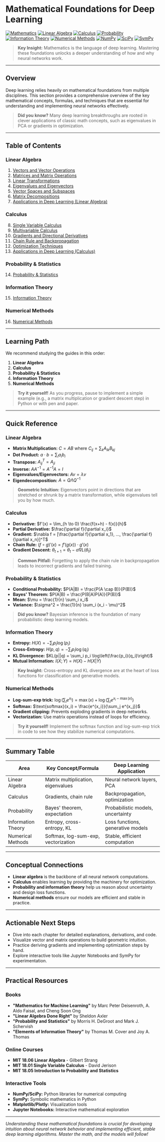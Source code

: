 # Mathematical Foundations for Deep Learning

[![Mathematics](https://img.shields.io/badge/Mathematics-Foundations-blue?style=for-the-badge&logo=mathworks)](https://github.com/yourusername/DL)
[![Linear Algebra](https://img.shields.io/badge/Linear%20Algebra-Essential-green?style=for-the-badge)](https://github.com/yourusername/DL/tree/main/01_Math)
[![Calculus](https://img.shields.io/badge/Calculus-Multivariable-orange?style=for-the-badge)](https://github.com/yourusername/DL/tree/main/01_Math)
[![Probability](https://img.shields.io/badge/Probability-Statistics-purple?style=for-the-badge)](https://github.com/yourusername/DL/tree/main/01_Math)
[![Information Theory](https://img.shields.io/badge/Information%20Theory-Entropy-red?style=for-the-badge)](https://github.com/yourusername/DL/tree/main/01_Math)
[![Numerical Methods](https://img.shields.io/badge/Numerical%20Methods-Optimization-yellow?style=for-the-badge)](https://github.com/yourusername/DL/tree/main/01_Math)
[![NumPy](https://img.shields.io/badge/NumPy-Computing-blue?style=for-the-badge&logo=numpy)](https://numpy.org/)
[![SciPy](https://img.shields.io/badge/SciPy-Scientific-blue?style=for-the-badge&logo=scipy)](https://scipy.org/)
[![SymPy](https://img.shields.io/badge/SymPy-Symbolic-green?style=for-the-badge)](https://www.sympy.org/)

> **Key Insight:** Mathematics is the language of deep learning. Mastering these foundations unlocks a deeper understanding of how and why neural networks work.

---

## Overview

Deep learning relies heavily on mathematical foundations from multiple disciplines. This section provides a comprehensive overview of the key mathematical concepts, formulas, and techniques that are essential for understanding and implementing neural networks effectively.

> **Did you know?** Many deep learning breakthroughs are rooted in clever applications of classic math concepts, such as eigenvalues in PCA or gradients in optimization.

---

## Table of Contents

### Linear Algebra
1. [Vectors and Vector Operations](01_vectors_and_vector_operations.md)
2. [Matrices and Matrix Operations](02_matrices_and_matrix_operations.md)
3. [Linear Transformations](03_linear_transformations.md)
4. [Eigenvalues and Eigenvectors](04_eigenvalues_and_eigenvectors.md)
5. [Vector Spaces and Subspaces](05_vector_spaces_and_subspaces.md)
6. [Matrix Decompositions](06_matrix_decompositions.md)
7. [Applications in Deep Learning (Linear Algebra)](07_applications_in_deep_learning.md)

### Calculus
8. [Single Variable Calculus](08_single_variable_calculus.md)
9. [Multivariable Calculus](09_multivariable_calculus.md)
10. [Gradients and Directional Derivatives](10_gradients_and_directional_derivatives.md)
11. [Chain Rule and Backpropagation](11_chain_rule_and_backpropagation.md)
12. [Optimization Techniques](12_optimization_techniques.md)
13. [Applications in Deep Learning (Calculus)](13_applications_in_deep_learning.md)

### Probability & Statistics
14. [Probability & Statistics](13_probability_statistics.md)

### Information Theory
15. [Information Theory](14_information_theory.md)

### Numerical Methods
16. [Numerical Methods](15_numerical_methods.md)

---

## Learning Path

We recommend studying the guides in this order:
1. **Linear Algebra**
2. **Calculus**
3. **Probability & Statistics**
4. **Information Theory**
5. **Numerical Methods**

> **Try it yourself!** As you progress, pause to implement a simple example (e.g., a matrix multiplication or gradient descent step) in Python or with pen and paper.

---

## Quick Reference

### Linear Algebra
- **Matrix Multiplication:** $`C = AB`$ where $`C_{ij} = \sum_k A_{ik} B_{kj}`$
- **Dot Product:** $`a \cdot b = \sum_i a_i b_i`$
- **Transpose:** $`A^T_{ij} = A_{ji}`$
- **Inverse:** $`AA^{-1} = A^{-1}A = I`$
- **Eigenvalues/Eigenvectors:** $`Av = \lambda v`$
- **Eigendecomposition:** $`A = Q\Lambda Q^{-1}`$

> **Geometric Intuition:** Eigenvectors point in directions that are stretched or shrunk by a matrix transformation, while eigenvalues tell you by how much.

### Calculus
- **Derivative:** $`f'(x) = \lim_{h \to 0} \frac{f(x+h) - f(x)}{h}`$
- **Partial Derivative:** $`\frac{\partial f}{\partial x_i}`$
- **Gradient:** $`\nabla f = [\frac{\partial f}{\partial x_1}, ..., \frac{\partial f}{\partial x_n}]^T`$
- **Chain Rule:** $`(f \circ g)'(x) = f'(g(x)) \cdot g'(x)`$
- **Gradient Descent:** $`\theta_{t+1} = \theta_t - \alpha \nabla L(\theta_t)`$

> **Common Pitfall:** Forgetting to apply the chain rule in backpropagation leads to incorrect gradients and failed training.

### Probability & Statistics
- **Conditional Probability:** $`P(A|B) = \frac{P(A \cap B)}{P(B)}`$
- **Bayes' Theorem:** $`P(A|B) = \frac{P(B|A)P(A)}{P(B)}`$
- **Mean:** $`\mu = \frac{1}{n} \sum_i x_i`$
- **Variance:** $`\sigma^2 = \frac{1}{n} \sum_i (x_i - \mu)^2`$

> **Did you know?** Bayesian inference is the foundation of many probabilistic deep learning models.

### Information Theory
- **Entropy:** $`H(X) = -\sum_i p_i \log(p_i)`$
- **Cross-Entropy:** $`H(p,q) = -\sum_i p_i \log(q_i)`$
- **KL Divergence:** $`KL(p||q) = \sum_i p_i \log\left(\frac{p_i}{q_i}\right)`$
- **Mutual Information:** $`I(X;Y) = H(X) - H(X|Y)`$

> **Key Insight:** Cross-entropy and KL divergence are at the heart of loss functions for classification and generative models.

### Numerical Methods
- **Log-sum-exp trick:** $`\log(\sum_i e^{x_i}) = \max(x) + \log(\sum_i e^{x_i - \max(x)})`$
- **Softmax:** $`\text{softmax}(x_i) = \frac{e^{x_i}}{\sum_j e^{x_j}}`$
- **Gradient clipping:** Prevents exploding gradients in deep networks.
- **Vectorization:** Use matrix operations instead of loops for efficiency.

> **Try it yourself!** Implement the softmax function and log-sum-exp trick in code to see how they stabilize numerical computations.

---

## Summary Table

| Area                | Key Concept/Formula                | Deep Learning Application         |
|---------------------|------------------------------------|-----------------------------------|
| Linear Algebra      | Matrix multiplication, eigenvalues | Neural network layers, PCA        |
| Calculus            | Gradients, chain rule              | Backpropagation, optimization     |
| Probability         | Bayes' theorem, expectation        | Probabilistic models, uncertainty |
| Information Theory  | Entropy, cross-entropy, KL         | Loss functions, generative models |
| Numerical Methods   | Softmax, log-sum-exp, vectorization| Stable, efficient computation     |

---

## Conceptual Connections

- **Linear algebra** is the backbone of all neural network computations.
- **Calculus** enables learning by providing the machinery for optimization.
- **Probability and information theory** help us reason about uncertainty and design loss functions.
- **Numerical methods** ensure our models are efficient and stable in practice.

---

## Actionable Next Steps

- Dive into each chapter for detailed explanations, derivations, and code.
- Visualize vector and matrix operations to build geometric intuition.
- Practice deriving gradients and implementing optimization steps by hand.
- Explore interactive tools like Jupyter Notebooks and SymPy for experimentation.

---

## Practical Resources

### Books
- **"Mathematics for Machine Learning"** by Marc Peter Deisenroth, A. Aldo Faisal, and Cheng Soon Ong
- **"Linear Algebra Done Right"** by Sheldon Axler
- **"Probability and Statistics"** by Morris H. DeGroot and Mark J. Schervish
- **"Elements of Information Theory"** by Thomas M. Cover and Joy A. Thomas

### Online Courses
- **MIT 18.06 Linear Algebra** - Gilbert Strang
- **MIT 18.01 Single Variable Calculus** - David Jerison
- **MIT 18.05 Introduction to Probability and Statistics**

### Interactive Tools
- **NumPy/SciPy:** Python libraries for numerical computing
- **SymPy:** Symbolic mathematics in Python
- **Matplotlib/Plotly:** Visualization tools
- **Jupyter Notebooks:** Interactive mathematical exploration

---

*Understanding these mathematical foundations is crucial for developing intuition about neural network behavior and implementing efficient, stable deep learning algorithms. Master the math, and the models will follow!* 